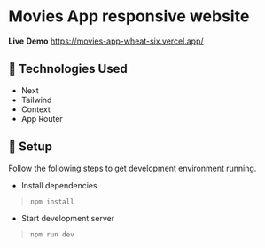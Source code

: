 # **Movies App** responsive website

**Live** **Demo** https://movies-app-wheat-six.vercel.app/

## :wrench: Technologies Used

- Next
- Tailwind
- Context
- App Router

## :rocket: Setup

Follow the following steps to get development environment running.

- Install dependencies

> `npm install`

- Start development server

> `npm run dev`

